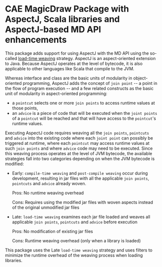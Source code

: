 # CAE MagicDraw Package with AspectJ, Scala libraries and AspectJ-based MD API enhancements

This package adds support for using AspectJ with the MD API using the so-called
[load-time weaving](https://eclipse.org/aspectj/doc/released/devguide/ltw.html)
strategy. AspectJ is an aspect-oriented extension to Java. Because AspectJ operates
 at the level of bytecode, it is also applicable to other languages like Scala that compile to the JVM.

Whereas interface and class are the basic units of modularity in object-oriented programming,
AspectJ adds the concept of `join point` -- a point in the flow of program execution -- and a few
related constructs as the basic unit of modularity in aspect-oriented programming:
- a `pointcut` selects one or more `join points` to access runtime values at those points,
- an `advice` is a piece of code that will be executed when the `joint points` of a `pointcut`
  will be reached and that will have access to the `pointcut`'s runtime values.

Executing AspectJ code requires weaving all the `join points`, `pointcuts` and `advice` into the
existing code where each `joint point` can possibly be triggered at runtime,
where each `pointcut` may access runtime values at such `join points` and where `advice`
code may need to be executed. Since this weaving process operates at the level of JVM bytecode,
the available strategies fall into two categories depending on when the JVM bytecode is modified:

- Early: `compile-time weaving` and `post-compile weaving` occur during development, resulting in jar files
  with all the applicable `join points`, `pointcuts` and `advice` already woven.

  Pros: No runtime weaving overhead

  Cons: Requires using the modified jar files with woven aspects instead of the original unmodified jar files

- Late: `load-time weaving` examines each jar file loaded and weaves all applicable `join points`,
  `pointcuts` and `advice` before execution

  Pros: No modification of existing jar files

  Cons: Runtime weaving overhead (only when a library is loaded)

This package uses the Late `load-time weaving` strategy and uses filters
to minimize the runtime overhead of the weaving process when loading libraries.
